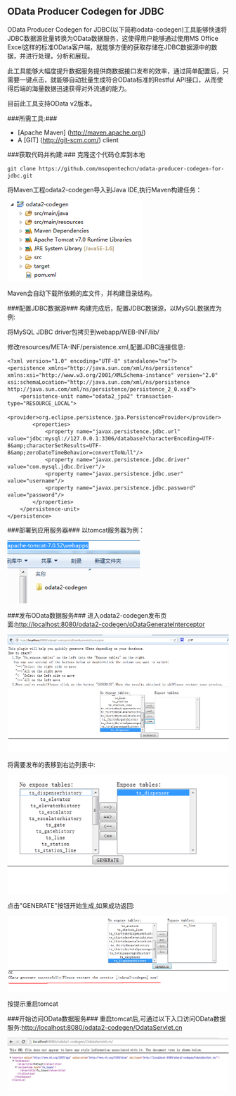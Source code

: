 
OData Producer Codegen for JDBC
---------------------------------------------------------

OData Producer Codegen for JDBC(以下简称odata-codegen)工具能够快速将JDBC数据源批量转换为OData数据服务，这使得用户能够通过使用MS Office Excel这样的标准OData客户端，就能够方便的获取存储在JDBC数据源中的数据，并进行处理，分析和展现。

此工具能够大幅度提升数据服务提供商数据接口发布的效率，通过简单配置后，只需要一键点击，就能够自动批量生成符合OData标准的Restful API接口，从而使得后端的海量数据迅速获得对外流通的能力。

目前此工具支持OData v2版本。

###所需工具:###
* [Apache Maven] (http://maven.apache.org/)
* A [GIT] (http://git-scm.com/) client

###获取代码并构建:###
克隆这个代码仓库到本地

    git clone https://github.com/msopentechcn/odata-producer-codegen-for-jdbc.git

将Maven工程odata2-codegen导入到Java IDE,执行Maven构建任务：

![](/img/maven.png)

Maven会自动下载所依赖的库文件，并构建目录结构。

###配置JDBC数据源###
构建完成后，配置JDBC数据源，以MySQL数据库为例:

将MySQL JDBC driver包拷贝到webapp/WEB-INF/lib/

修改resources/META-INF/persistence.xml,配置JDBC连接信息:

	<?xml version="1.0" encoding="UTF-8" standalone="no"?>
	<persistence xmlns="http://java.sun.com/xml/ns/persistence"        
	xmlns:xsi="http://www.w3.org/2001/XMLSchema-instance" version="2.0" 	
	xsi:schemaLocation="http://java.sun.com/xml/ns/persistence  http://java.sun.com/xml/ns/persistence/persistence_2_0.xsd">
		<persistence-unit name="odata2_jpa2" transaction-type="RESOURCE_LOCAL">
			<provider>org.eclipse.persistence.jpa.PersistenceProvider</provider>
			<properties>
				<property name="javax.persistence.jdbc.url"  value="jdbc:mysql://127.0.0.1:3306/database?characterEncoding=UTF-8&amp;characterSetResults=UTF-8&amp;zeroDateTimeBehavior=convertToNull"/>
				<property name="javax.persistence.jdbc.driver" value="com.mysql.jdbc.Driver"/>
				<property name="javax.persistence.jdbc.user" value="username"/>
				<property name="javax.persistence.jdbc.password" value="password"/>
			</properties>
		</persistence-unit>
	</persistence>


###部署到应用服务器###
以tomcat服务器为例：

![](/img/deploy.png)

###发布OData数据服务###
进入odata2-codegen发布页面:[http://localhost:8080/odata2-codegen/oDataGenerateInterceptor](http://localhost:8080/odata2-codegen/oDataGenerateInterceptor)

![](/img/interceptor.png)

将需要发布的表移到右边列表中:

![](/img/right-table.png)

点击"GENERATE"按钮开始生成,如果成功返回:

![](/img/status-ok.png)

按提示重启tomcat

###开始访问OData数据服务###
重启tomcat后,可通过以下入口访问OData数据服务:[http://localhost:8080/odata2-codegen/OdataServlet.cn](http://localhost:8080/odata2-codegen/OdataServlet.cn)

![](/img/odata-servlet.png)

